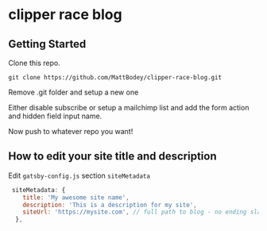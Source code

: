 # clipper race blog 

## Getting Started
Clone this repo.

```
git clone https://github.com/MattBodey/clipper-race-blog.git
```

Remove .git folder and setup a new one

Either disable subscribe or setup a mailchimp list and add the form action and hidden field input name.

Now push to whatever repo you want!

## How to edit your site title and description 
Edit `gatsby-config.js` section `siteMetadata`

```javascript
 siteMetadata: {
    title: 'My awesome site name',
    description: 'This is a description for my site',
    siteUrl: 'https://mysite.com', // full path to blog - no ending slash
  },
```
